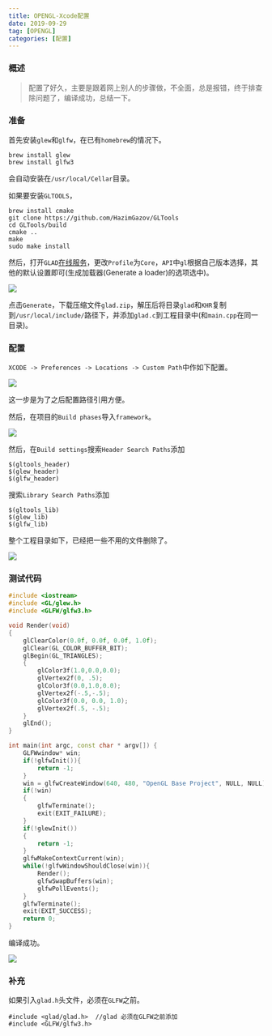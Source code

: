 ```yaml
---
title: OPENGL-Xcode配置
date: 2019-09-29
tag: [OPENGL]
categories: [配置]
---
```


<!--more-->

### 概述

> 配置了好久，主要是跟着网上别人的步骤做，不全面，总是报错，终于排查除问题了，编译成功，总结一下。


### 准备

首先安装`glew`和`glfw`，在已有`homebrew`的情况下。

```
brew install glew
brew install glfw3
```

会自动安装在`/usr/local/Cellar`目录。

如果要安装`GLTOOLS`，

```
brew install cmake
git clone https://github.com/HazimGazov/GLTools
cd GLTools/build
cmake ..
make
sudo make install
```

然后，打开`GLAD`[在线服务](http://glad.dav1d.de/)，更改`Profile`为`Core`，`API`中`gl`根据自己版本选择，其他的默认设置即可(生成加载器(Generate a loader)的选项选中)。

![](/images/opglconfig/4.png)

点击`Generate`，下载压缩文件`glad.zip`，解压后将目录`glad`和`KHR`复制到`/usr/local/include/`路径下，并添加`glad.c`到工程目录中(和`main.cpp`在同一目录)。


### 配置

`XCODE -> Preferences -> Locations -> Custom Path`中作如下配置。

![](/images/opglconfig/2.png)

这一步是为了之后配置路径引用方便。


然后，在项目的`Build phases`导入`framework`。

![](/images/opglconfig/1.png)


然后，在`Build settings`搜索`Header Search Paths`添加

```
$(gltools_header)
$(glew_header) 
$(glfw_header)
```


搜索`Library Search Paths`添加

```
$(gltools_lib)
$(glew_lib) 
$(glfw_lib)
```



整个工程目录如下，已经把一些不用的文件删除了。

![](/images/opglconfig/5.png)

### 测试代码

```c++
#include <iostream>
#include <GL/glew.h>
#include <GLFW/glfw3.h>

void Render(void)
{
    glClearColor(0.0f, 0.0f, 0.0f, 1.0f);
    glClear(GL_COLOR_BUFFER_BIT);
    glBegin(GL_TRIANGLES);
    {
        glColor3f(1.0,0.0,0.0);
        glVertex2f(0, .5);
        glColor3f(0.0,1.0,0.0);
        glVertex2f(-.5,-.5);
        glColor3f(0.0, 0.0, 1.0);
        glVertex2f(.5, -.5);
    }
    glEnd();
}

int main(int argc, const char * argv[]) {
    GLFWwindow* win;
    if(!glfwInit()){
        return -1;
    }
    win = glfwCreateWindow(640, 480, "OpenGL Base Project", NULL, NULL);
    if(!win)
    {
        glfwTerminate();
        exit(EXIT_FAILURE);
    }
    if(!glewInit())
    {
        return -1;
    }
    glfwMakeContextCurrent(win);
    while(!glfwWindowShouldClose(win)){
        Render();
        glfwSwapBuffers(win);
        glfwPollEvents();
    }
    glfwTerminate();
    exit(EXIT_SUCCESS);
    return 0;
}

```

编译成功。

![](/images/opglconfig/3.png)


### 补充
如果引入`glad.h`头文件，必须在`GLFW`之前。

```
#include <glad/glad.h>  //glad 必须在GLFW之前添加
#include <GLFW/glfw3.h>
```